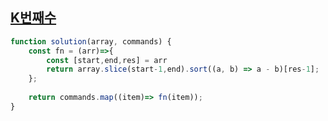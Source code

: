 ## <a href='https://school.programmers.co.kr/learn/courses/30/lessons/42748'>K번째수</a>

```javascript
function solution(array, commands) {
    const fn = (arr)=>{
        const [start,end,res] = arr
        return array.slice(start-1,end).sort((a, b) => a - b)[res-1];
    };
    
    return commands.map((item)=> fn(item));
}
```
